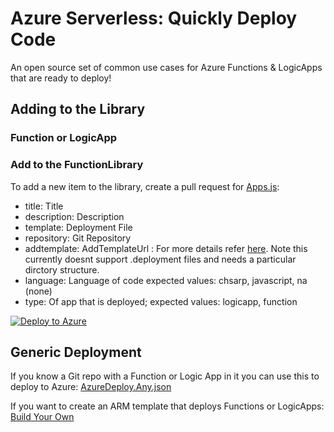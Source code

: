# Azure Serverless: Quickly Deploy Code
An open source set of common use cases for Azure Functions & LogicApps that are ready to deploy!

## Adding to the Library

### Function or LogicApp

### Add to the FunctionLibrary
To add a new item to the library, create a pull request for [Apps.js](https://github.com/jefking/FunctionLibrary/blob/master/www/assets/data/apps.js):
- title: Title
- description: Description
- template: Deployment File
- repository: Git Repository
- addtemplate: AddTemplateUrl : For more details refer [here](https://github.com/fashaikh/GitHubReZip). Note this currently doesnt support .deployment files and needs a particular dirctory structure.
- language: Language of code expected values: chsarp, javascript, na (none)
- type: Of app that is deployed; expected values: logicapp, function

[![Deploy to Azure](http://azuredeploy.net/deploybutton.svg)](https://portal.azure.com/#create/Microsoft.Template/uri/https%3A%2F%2Fraw.githubusercontent.com%2Fjefking%2FFunctionLibrary%2Fmaster%2Fazuredeploy.json)

## Generic Deployment

If you know a Git repo with a Function or Logic App in it you can use this to deploy to Azure: [AzureDeploy.Any.json](https://github.com/jefking/FunctionLibrary/blob/master/azuredeploy.any.json)

If you want to create an ARM template that deploys Functions or LogicApps: 
[Build Your Own](http://functionlibrary.azurewebsites.net/build.htm)